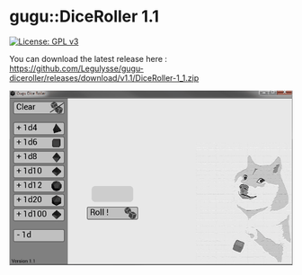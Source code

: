 # gugu::DiceRoller 1.1
[![License: GPL v3](https://img.shields.io/badge/License-GPLv3-blue.svg)](https://www.gnu.org/licenses/gpl-3.0)

You can download the latest release here :  
https://github.com/Legulysse/gugu-diceroller/releases/download/v1.1/DiceRoller-1_1.zip  
  
![DiceRoller](/Docs/gugu-dices.gif)

